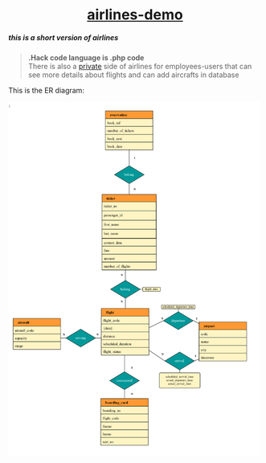 <a href="https://airlines-demo-version.herokuapp.com/"><h1 align="center">airlines-demo</h1></a>

<h5>this is a short version of airlines</h5>

><b>.Hack code language is .php code</b><br>
There is also a <a color="red" href="https://airlines-demo-version.herokuapp.com/private.php">private</a> side of airlines for employees-users that can see more details about flights and can add aircrafts in database


<p align="left">    This is the ER diagram:</p>
<img align="left" width="500" src="https://raw.githubusercontent.com/MariosChartsias/Airlines-demo/main/images/ER%20diagram%20copy.jpg"/>
